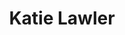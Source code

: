 ---
layout: layouts/profile.liquid
title: Katie Lawler
id: katie_lawler
prefix: 
first: Katie
middle: 
last: Lawler
suffix: 
currentTitle: SVP, Chief HR Officer
currentOrg: Illinois Tool Works Inc.
bio: <br /><br />Global HR Leader &amp; Trusted Advisor to CEOs &amp; Boards | Human Capital Expert | Executive Compensation &amp; Succession Management | Corporate Governance &amp; ESG | Attorney<br /><br />A strategic senior human resource leader, Katie Lawler has extensive experience serving diverse industries, leading change, and enabling significant long-term global business growth and expansion. A strong collaborator and consensus builder, her understanding of financial drivers, operations, and corporategovernance informs all her work. Katie has represented management in corporate boardrooms since 2008, playing a substantive role with the Boards and Compensation Committees of two global public companies. She is currently a Board member of not-for-profit organizations, including the Shedd Aquarium and Junior Achievement of Chicago.<br /><br />In 2014, Katie joined Illinois Tool Works, Inc. (ITW), a Fortune 200 diversified global industrial manufacturer with 47,000 employees and operations in 57 countries, as SVP &amp; Chief HR Officer to help lead the company through the implementation a strategic transformation. Katie has strengthened ITW’s global leadership and the HR function to support the strategy with considerable results. In close collaboration with the Chairman/CEO and Board of Directors, she redesigned executive annual/long-term incentive compensation plans aligned with the new enterprise strategy and business objectives, designed an executive succession framework,anddeveloped and implemented strategic talent management plans. She ensured the right capabilities existed globally, and built a long-term, sustainable and diverse leadership pipeline. Today, ITW now fills 75% of its leadership roles with internal talent and the diversity of its global leaders has more than doubled, while ITW has delivered 300% Total Shareholder Return since the initiation of its enterprise strategy and tripled its market cap. Collaborating with ITW’s business segments, legal, supply chain and investor relations leaders, Katie delivered a comprehensive revision to ITW’s global Environment, Social &amp; Governance (ESG) framework to meet the evolving expectations of internal and external stakeholders.<br /><br />Before joining ITW, Katie served as SVP and then EVP, Human Resources, for GATX Corporation (2008 –2014), a public railcar equipment leasing company with $2B+ in annual revenue and 2,600 employees globally. She enabled GATX to achieve its business objectives (global expansion of its railcar leasing business and North American railcar portfolio growth) by enhancing its organizational structure and building leadership capability and bench. Katie drove the agenda for the Board’s Compensation Committee on executive compensation strategies and plans, including long-term and annual incentive plan design, director compensation, and legal/regulatory and compliance matters. She developed and implemented a comprehensive talent management strategy and diligent talent and succession planning program, regularly engaging with the Board of Directors on CEO and executive leadership succession. <br /><br />Previously, Katie held progressive roles with Tribune Company, which she joined in 1997 as HR Counsel. She quickly progressed to leadership positions, culminating with that of SVP, Business Operations, for Newsday, Inc. a $600M revenue newspaper and media business in the NY metropolitan area.<br /><br />Earlier, Katie worked as Associate Attorney for two Chicago law firms. She started her professional career with the Office of U.S. (IL) Senator Alan J. Dixon. She earned a J.D. cum laude from the University of Notre Dame Law School, and a B.A. from the College of the Holy Cross in Worcester, MA. Katie was sponsored for and completed Northwestern University’s Kellogg Women’s Director Development Program and received professional director qualification from the American College of Corporate Directors.
linkedin: http://www.linkedin.com/in/katielawler1
tiktok: 
twitter: 
aboutme: 
insta: 
orgURL: https://www.itw.com/about-itw/leadership/katie-lawler/
snapchat: 
personalURL: 
smallHeadshotURL: assets/images/headshots/Katie%20Lawler-2022%20%282%29_converted_scaled.avif
originalHeadshotURL: assets/images/headshots/Katie%20Lawler-2022%20%282%29_converted_scaled.avif
tags-experience: 
 - DEI
 - ESG Experience
 - HR / Human Resources
 - Public Companies
 - DEI
 - ESG Experience
 - Global
 - Governance
 - HR / Human Resources
 - International
 - Legal
 - Public Companies
 - Transformational and Growth
tags-current-industries: 
 - Engineering
 - Machinery Manufacturing
 - Manufacturing
 - Miscellaneous Manufacturing
tags-current-position: 
 - CDO / Chief Diversity Officer
 - CHRO / Chief Human Resources Officer
 - CTO / Chief Talent Officer
 - EVP / Executive Vice President
tags-past-industries: 
 - Broadcasting (except Internet)
 - Engineering
 - Internet Publishing and Broadcasting
 - Machinery Manufacturing
 - Manufacturing
 - Media
 - Miscellaneous Manufacturing
 - Publishing Industries (except Internet)
 - Rail Transportation
 - Service-Providing Industries
tags-past-position: 
 - CHRO / Chief Human Resources Officer
 - COO / Chief Operating Officer
 - CTO / Chief Talent Officer
 - EVP / Executive Vice President
 - SVP / Senior Vice President
 - VP / Vice President
tags-current-board-service: 
    - Nonprofit
tags-past-board-service: 
    - Nonprofit
boards-current-corporate-private: 
boards-current-corporate-public: 
boards-current-nonprofit: 
 - Shedd Aquarium of Chicago, Trustee
 - Junior Achievement of Chicago, Director
boards-current-privateequity: 
boards-current-spac: 
boards-current-vc: 
boards-past-corporate-private: 
boards-past-corporate-public: 
boards-past-nonprofit: 
 - Loyola Academy, Trustee
 - Human Resource Management Association of Chicago, Board Chair, Director
 - Purdue University, Human Resource Governance Council
boards-past-privateequity: 
boards-past-spac: 
boards-past-vc: 
---